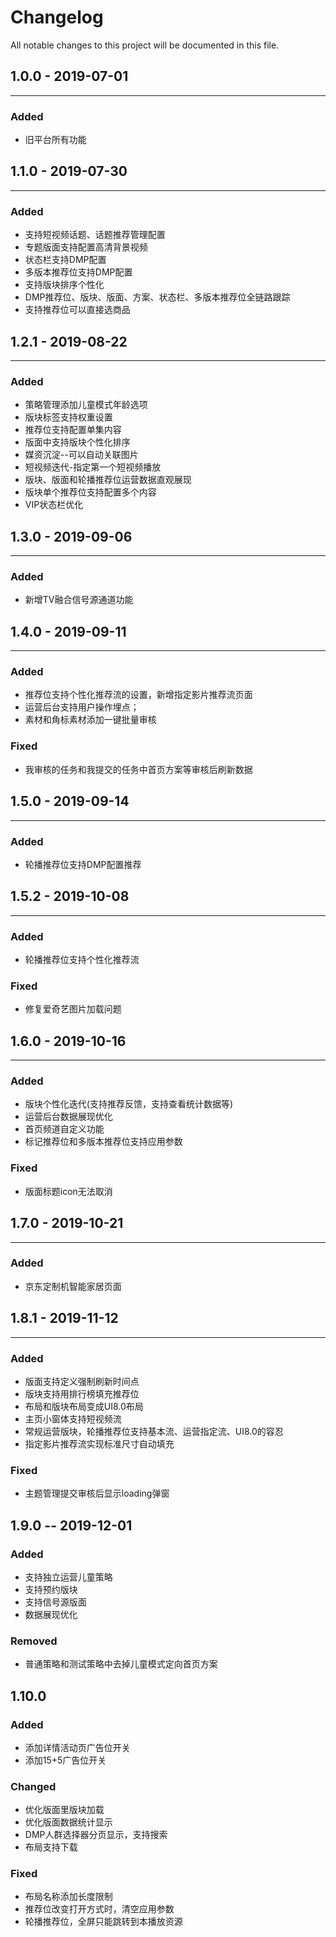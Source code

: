 # Changelog
All notable changes to this project will be documented in this file.  

## 1.0.0 - 2019-07-01  
----
### Added  
- 旧平台所有功能  


## 1.1.0 - 2019-07-30  
----
### Added  
- 支持短视频话题、话题推荐管理配置  
- 专题版面支持配置高清背景视频  
- 状态栏支持DMP配置  
- 多版本推荐位支持DMP配置  
- 支持版块排序个性化
- DMP推荐位、版块、版面、方案、状态栏、多版本推荐位全链路跟踪  
- 支持推荐位可以直接选商品  


## 1.2.1 - 2019-08-22  
----
### Added  
- 策略管理添加儿童模式年龄选项  
- 版块标签支持权重设置  
- 推荐位支持配置单集内容  
- 版面中支持版块个性化排序  
- 媒资沉淀--可以自动关联图片    
- 短视频迭代-指定第一个短视频播放  
- 版块、版面和轮播推荐位运营数据直观展现  
- 版块单个推荐位支持配置多个内容  
- VIP状态栏优化  


## 1.3.0 - 2019-09-06  
----
### Added  
- 新增TV融合信号源通道功能


## 1.4.0 - 2019-09-11  
----
### Added  
- 推荐位支持个性化推荐流的设置，新增指定影片推荐流页面
- 运营后台支持用户操作埋点；
- 素材和角标素材添加一键批量审核

### Fixed     
- 我审核的任务和我提交的任务中首页方案等审核后刷新数据  


## 1.5.0 - 2019-09-14  
----
### Added  
- 轮播推荐位支持DMP配置推荐  


## 1.5.2 - 2019-10-08  
----
### Added  
- 轮播推荐位支持个性化推荐流  
### Fixed  
- 修复爱奇艺图片加载问题  

## 1.6.0 - 2019-10-16  
----
### Added  
- 版块个性化迭代(支持推荐反馈，支持查看统计数据等)  
- 运营后台数据展现优化  
- 首页频道自定义功能  
- 标记推荐位和多版本推荐位支持应用参数  

### Fixed  
- 版面标题icon无法取消  

## 1.7.0 - 2019-10-21  
----
### Added  
- 京东定制机智能家居页面

## 1.8.1 - 2019-11-12  
----
### Added  
- 版面支持定义强制刷新时间点  
- 版块支持用排行榜填充推荐位  
- 布局和版块布局变成UI8.0布局  
- 主页小窗体支持短视频流  
- 常规运营版块，轮播推荐位支持基本流、运营指定流、UI8.0的容忍  
- 指定影片推荐流实现标准尺寸自动填充  

### Fixed  
- 主题管理提交审核后显示loading弹窗  

## 1.9.0 -- 2019-12-01
### Added  
- 支持独立运营儿童策略  
- 支持预约版块  
- 支持信号源版面  
- 数据展现优化  

### Removed   
- 普通策略和测试策略中去掉儿童模式定向首页方案

## 1.10.0  
### Added  
- 添加详情活动页广告位开关  
- 添加15+5广告位开关  
### Changed  
- 优化版面里版块加载  
- 优化版面数据统计显示  
- DMP人群选择器分页显示，支持搜索      
- 布局支持下载    
### Fixed  
- 布局名称添加长度限制  
- 推荐位改变打开方式时，清空应用参数  
- 轮播推荐位，全屏只能跳转到本播放资源  